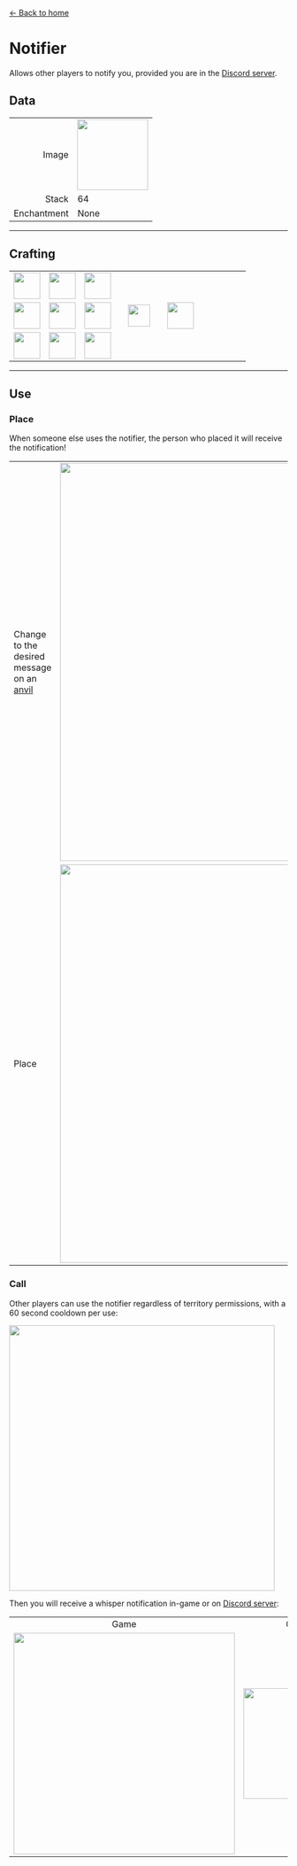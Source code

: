 [← Back to home](../)
# Notifier
Allows other players to notify you, provided you are in the [Discord server](../feature/discord_server.md).

## Data
<table>
    <tr><td align="end">Image</td><td><img src="https://i.imgur.com/ATkGUJe.png" width="128"/></td></tr>
    <tr><td align="end">Stack</td><td>64</td></tr>
    <tr><td align="end">Enchantment</td><td>None</td></tr>
</table>

---

## Crafting
<table>
    <tr><td><img src="https://i.imgur.com/wdymK8b.png" width="48"/></td><td><img src="https://i.imgur.com/wdymK8b.png" width="48"/></td><td><img src="https://i.imgur.com/wdymK8b.png" width="48"/></td><td colspan="3"></td></tr>
    <tr><td><img src="https://i.imgur.com/wdymK8b.png" width="48"/></td><td><img src="https://i.imgur.com/IWZz8YM.png" width="48"/></td><td><img src="https://i.imgur.com/wdymK8b.png" width="48"/></td><td width="70" align="center"><img src="https://i.imgur.com/VE0KqIE.png" width="40"/></td><td><img src="https://i.imgur.com/ATkGUJe.png" width="48"/></td><td width="70"></td></tr>
    <tr><td><img src="https://i.imgur.com/wdymK8b.png" width="48"/></td><td><img src="https://i.imgur.com/wdymK8b.png" width="48"/></td><td><img src="https://i.imgur.com/wdymK8b.png" width="48"/></td><td colspan="3"></td></tr>
</table>

---

## Use
### Place
When someone else uses the notifier, the person who placed it will receive the notification!
<table>
    <tr><td>Change to the desired message on an <a href="https://minecraft.fandom.com/wiki/Anvil">anvil</a></td><td><img src="https://i.imgur.com/B2lZOum.png" width="720"/></td></tr>
    <tr><td>Place</td><td><img src="https://i.imgur.com/QGphye0.png" width="720"/></td></tr>
</table>

### Call
Other players can use the notifier regardless of territory permissions, with a 60 second cooldown per use:

<img src="https://i.imgur.com/vQPNsSz.png" width="480"/>  

Then you will receive a whisper notification in-game or on [Discord server](../feature/discord_server.md):

<table>
    <tr><td align="center">Game</td><td align="center">Group</td></tr>
    <tr><td><img src="https://i.imgur.com/T3cJvvk.png" width="400"/></td><td><img src="https://i.imgur.com/TATxUhE.png" width="200"/></td></tr>
</table>
